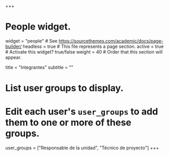 +++
# People widget.
widget = "people"  # See https://sourcethemes.com/academic/docs/page-builder/
headless = true  # This file represents a page section.
active = true  # Activate this widget? true/false
weight = 40  # Order that this section will appear.

title = "Integrantes"
subtitle = ""

# List user groups to display.
#   Edit each user's `user_groups` to add them to one or more of these groups.
user_groups = ["Responsable de la unidad",
               "Técnico de proyecto"]
+++
